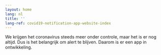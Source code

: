 ```yaml
---
layout: home
lang: nl
title: ''
lang-ref: covid19-notification-app-website-index
---
```


<div class="md-block-lead" markdown="1">
We krijgen het coronavirus steeds meer onder controle, maar het is er nog altijd. Dus is het belangrijk om alert te blijven. Daarom is er een app in ontwikkeling. 
</div>
